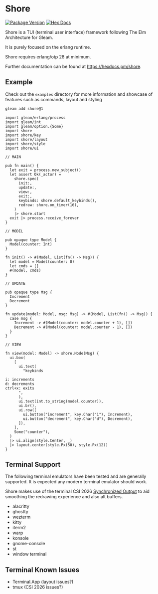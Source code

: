# Shore

[![Package Version](https://img.shields.io/hexpm/v/shore)](https://hex.pm/packages/shore)
[![Hex Docs](https://img.shields.io/badge/hex-docs-ffaff3)](https://hexdocs.pm/shore/)

Shore is a TUI (terminal user interface) framework following The Elm Architecture for Gleam.

It is purely focused on the erlang runtime.

Shore requires erlang/otp 28 at minimum.

Further documentation can be found at <https://hexdocs.pm/shore>.

## Example

Check out the `examples` directory for more information and showcase of features such as commands, layout and styling

```sh
gleam add shore@1
```

```gleam
import gleam/erlang/process
import gleam/int
import gleam/option.{Some}
import shore
import shore/key
import shore/layout
import shore/style
import shore/ui

// MAIN

pub fn main() {
  let exit = process.new_subject()
  let assert Ok(_actor) =
    shore.spec(
      init:,
      update:,
      view:,
      exit:,
      keybinds: shore.default_keybinds(),
      redraw: shore.on_timer(16),
    )
    |> shore.start
  exit |> process.receive_forever
}

// MODEL

pub opaque type Model {
  Model(counter: Int)
}

fn init() -> #(Model, List(fn() -> Msg)) {
  let model = Model(counter: 0)
  let cmds = []
  #(model, cmds)
}

// UPDATE

pub opaque type Msg {
  Increment
  Decrement
}

fn update(model: Model, msg: Msg) -> #(Model, List(fn() -> Msg)) {
  case msg {
    Increment -> #(Model(counter: model.counter + 1), [])
    Decrement -> #(Model(counter: model.counter - 1), [])
  }
}

// VIEW

fn view(model: Model) -> shore.Node(Msg) {
  ui.box(
    [
      ui.text(
        "keybinds

i: increments
d: decrements
ctrl+x: exits
      ",
      ),
      ui.text(int.to_string(model.counter)),
      ui.br(),
      ui.row([
        ui.button("increment", key.Char("i"), Increment),
        ui.button("decrement", key.Char("d"), Decrement),
      ]),
    ],
    Some("counter"),
  )
  |> ui.align(style.Center, _)
  |> layout.center(style.Px(50), style.Px(12))
}
```

## Terminal Support

The following terminal emulators have been tested and are generally supported. It is expected any modern terminal emulator should work.

Shore makes use of the terminal CSI 2026 [Synchronized Output](https://gist.github.com/christianparpart/d8a62cc1ab659194337d73e399004036) to aid smoothing the redrawing experience and also alt buffers. 

- alacritty
- ghostty
- wezterm
- kitty
- iterm2
- warp
- konsole
- gnome-console
- st
- window terminal

## Terminal Known Issues

- Terminal.App (layout issues?)
- tmux (CSI 2026 issues?)
